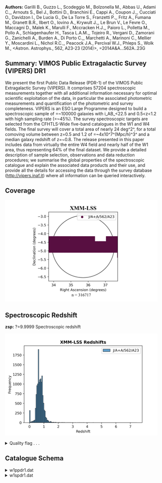 **Authors:** Garilli B., Guzzo L., Scodeggio M., Bolzonella M., Abbas U., Adami C.,, Arnouts S., Bel J., Bottini D., Branchini E., Cappi A., Coupon J.,, Cucciati O., Davidzon I., De Lucia G., De La Torre S., Franzetti P.,, Fritz A., Fumana M., Granett B.R., Ilbert O., Iovino A., Krywult J.,, Le Brun V., Le Fevre O., Maccagni D., Malek K., Marulli F., Mccracken H.J.,, Paioro L., Polletta M., Pollo A., Schlagenhaufer H., Tasca L.A.M.,, Tojeiro R., Vergani D., Zamorani G., Zanichelli A., Burden A., Di Porto C.,, Marchetti A., Marinoni C., Mellier Y., Moscardini L., Nichol R.C.,, Peacock J.A., Percival W.J., Phleps S., Wolk M., <Astron. Astrophys., 562, A23-23 (2014)>, =2014A&A...562A..23G

## Summary: VIMOS Public Extragalactic Survey (VIPERS) DR1 

We present the first Public Data Release (PDR-1) of the VIMOS Public Extragalactic Survey (VIPERS). It comprises 57204 spectroscopic measurements together with all additional information necessary for optimal scientific exploitation of the data, in particular the associated photometric measurements and quantification of the photometric and survey completeness. VIPERS is an ESO Large Programme designed to build a spectroscopic sample of =~100000 galaxies with i_AB_<22.5 and 0.5<z<1.2 with high sampling rate (=~45%). The survey spectroscopic targets are selected from the CFHTLS-Wide five-band catalogues in the W1 and W4 fields. The final survey will cover a total area of nearly 24 deg^2^, for a total comoving volume between z=0.5 and 1.2 of =~4x10^7^(Mpc/h)^3^ and a median galaxy redshift of z=~0.8. The release presented in this paper includes data from virtually the entire W4 field and nearly half of the W1 area, thus representing 64% of the final dataset. We provide a detailed description of sample selection, observations and data reduction procedures; we summarise the global properties of the spectroscopic catalogue and explain the associated data products and their use, and provide all the details for accessing the data through the survey database (http://vipers.inaf.it) where all information can be queried interactively.
## Coverage
![image](https://raw.githubusercontent.com/joshgithubbin/Sherlock-DDF/refs/heads/main/Catalogue%20Plotting/Catalogues/J-A+A-562-A23/Subcatalogues/XMM-LSS/Plots/fieldcover.png)
## Spectroscopic Redshift 
 
**zsp:** ?=9.9999 Spectroscopic redshift 
 

![image](https://raw.githubusercontent.com/joshgithubbin/Sherlock-DDF/refs/heads/main/Catalogue%20Plotting/Catalogues/J-A+A-562-A23/Subcatalogues/XMM-LSS/Plots/zspec.png)
<details>
<summary>Quality flag . . .</summary>

![image](https://raw.githubusercontent.com/joshgithubbin/Sherlock-DDF/refs/heads/main/Catalogue%20Plotting/Catalogues/J-A+A-562-A23/Subcatalogues/XMM-LSS/Plots/q_zspec.png)</details>
## Catalogue Schema

<details>
<summary>w1ppdr1.dat</summary>

| Bytes   | Format     | Units        | Label      | Explanations                                                 |
|:--------|:-----------|:-------------|:-----------|:-------------------------------------------------------------|
| 1- 6    | A6         | ---          | ---        | [VIPERS]                                                     |
| 8- 16   | I9         | ---          | VIPERS     | VIPERS number (G1)                                           |
| 18- 26  | I9         | ---          | Num        | Internal id number (identical to VIPERS)                     |
| 28- 37  | F10.6      | deg          | RAdeg      | J2000 Righ Ascension in decimal degrees (alpha)              |
| 39- 47  | F9.6       | deg          | DEdeg      | J2000 Declination in decimal degrees (delta)                 |
| 49- 56  | F8.4       | mag          | selmag     | iAB selection magnitude. The selection                       |
| 0005    | catalogues | 58-          | 65         | F8.4  mag   e_selmag   Error on the selection magnitude      |
| 67- 74  | F8.4       | mag          | umag       | ?=-99 u magnitude (AB) from CFHTLS T0005 (2)                 |
| 76- 83  | F8.4       | mag          | gmag       | ?=-99 g magnitude (AB) from CFHTLS T0005 (2)                 |
| 85- 92  | F8.4       | mag          | rmag       | ?=-99 r magnitude (AB) from CFHTLS T0005 (2)                 |
| 94-101  | F8.4       | mag          | imag       | i magnitude (AB) from CFHTLS T0005 (2)                       |
| 103-110 | F8.4       | mag          | zmag       | ?=-99 z magnitude (AB) from CFHTLS T0005 (2)                 |
| 112-119 | F8.4       | mag          | e_umag     | ?=-99 rms uncertainty on umag (AB) (erru)                    |
| 121-128 | F8.4       | mag          | e_gmag     | ?=-99 rms uncertainty on gmag (AB) (errg)                    |
| 130-137 | F8.4       | mag          | e_rmag     | ?=-99 rms uncertainty on rmag (AB) (errr)                    |
| 139-146 | F8.4       | mag          | e_imag     | rms uncertainty on imag (AB) (erri)                          |
| 148-155 | F8.4       | mag          | e_zmag     | ?=-99 rms uncertainty on zmag (AB) (errz)                    |
| 157-164 | F8.4       | mag          | uT07       | ?=-99 u magnitude (AB) from CFHTLS T0007 (3)                 |
| 166-173 | F8.4       | mag          | gT07       | ?=-99 g magnitude (AB) from CFHTLS T0007 (3)                 |
| 175-182 | F8.4       | mag          | rT07       | ?=-99 r magnitude (AB) from CFHTLS T0007 (3)                 |
| 184-191 | F8.4       | mag          | iT07       | ?=-99 i magnitude (AB) from CFHTLS T0007 (3)                 |
| 193-200 | F8.4       | mag          | yT07       | ?=-99 y magnitude (AB) from CFHTLS T0007 (3)                 |
| 202-209 | F8.4       | mag          | zT07       | ?=-99 z magnitude (AB) from CFHTLS T0007 (3)                 |
| 211-218 | F8.4       | mag          | e_uT07     | ?=-99 error on uT07 (3)                                      |
| 220-227 | F8.4       | mag          | e_gT07     | ?=-99 error on gT07 (3)                                      |
| 229-236 | F8.4       | mag          | e_rT07     | ?=-99 error on rT07 (3)                                      |
| 238-245 | F8.4       | mag          | e_iT07     | ?=-99 error on iT07 (3)                                      |
| 247-254 | F8.4       | mag          | e_yT07     | ?=-99 error on yT07 (3)                                      |
| 256-263 | F8.4       | mag          | e_zT07     | ?=-99 error on zT07 (3)                                      |
| 265-272 | F8.4       | mag          | dUG        | ?=-99 Tile to tile color offset {delta}_UG_ (4)              |
| 274-281 | F8.4       | mag          | dGR        | ?=-99 Tile to tile color offset {delta}_GR_ (4)              |
| 283-290 | F8.4       | mag          | dRI        | ?=-99 Tile to tile color offset {delta}_RI_ (4)              |
| 292-298 | F7.5       | mag          | E(B-V)     | [0.01/0.05] Extinction factor E(B-V) derived                 |
| 300-307 | F8.2       | pix          | r2         | Radius enclosing half the object light as                    |
| 0005    | catalogue  | 309-316      | F8.2       | pix     r2T07    Radius enclosing half the object light as   |
| 0007    | catalogue  | 318-320      | I3         | ---     cl       [-88/1]?=-99 VIPERS selection flag based on |
| 0005    | catalogue  | (see         | Guzzo      | et al.                                                       |
| 322-324 | I3         | ---          | fa         | [-88/1]?=-99 A value equal to 1 is assigned to               |
| 0       | otherwise  | (see         | Sect.      | 2.2) (agnFlag)                                               |
| 326     | I1         | ---          | fp         | [0/1] 1 = object inside photometric mask,                    |
| 0       | =          | object       | outside    | (photoMask)                                                  |
| 328     | I1         | ---          | fs         | [0/1] 1 = object inside the spectroscopic mask,              |
| 0       | =          | object       | outside    | (spectMask)                                                  |
| 0005    | catalogue, | supplemented | by         | T0006 catalogue in some specific cases (see Guzzo et al.,    |
| 3       | and        | Appendix     | C,         | for details on the tile to tile color                        |
| 0005    | and        | T0006        | catalogue  | differences).                                                |
| 0007    | catalogue. | All          | magnitudes | are corrected for Galactic extinction.                       |
| 0005    | data       | (see         | Guzzo      | et al., arXiv:1303.2623,                                     |

**Note**: u,g,r,i,z magnitudes (AB system) from the CFHTLS T0005 catalogue,
 supplemented by T0006 catalogue in some specific cases (see Guzzo et al.,
 arXiv:1303.2623, Sect. 3 and Appendix C, for details on the tile to tile color
 offsets, as well as for T0005 and T0006 catalogue differences).
 All magnitudes are corrected for Galactic extinction. When an object has not
 been observed in a given band, magnitude and error are set equal to -99.
Note (3): Magnitudes (AB system) from the CFHTLS T0007 catalogue.
  All magnitudes are corrected for Galactic extinction.
Note (4): Tile to tile color offsets used in the targets sample selection
 applied to the CFHTLS T0005 data (see Guzzo et al., arXiv:1303.2623,
 Sect. 3.1).

</details>

<details>
<summary>w1spdr1.dat</summary>

| Bytes   | Format     | Units    | Label      | Explanations                                                        |
|:--------|:-----------|:---------|:-----------|:--------------------------------------------------------------------|
| 1- 6    | A6         | ---      | ---        | [VIPERS]                                                            |
| 8- 16   | I9         | ---      | VIPERS     | VIPERS number                                                       |
| 18- 26  | I9         | ---      | Num        | Internal id number (G1)                                             |
| 28- 37  | F10.6      | deg      | RAdeg      | Right Ascension (J2000) (alpha)                                     |
| 39- 47  | F9.6       | deg      | DEdeg      | Declination (J2000) (delta)                                         |
| 49- 55  | F7.4       | mag      | imag       | AB selection (i-band) magnitude. The selection                      |
| 0005    | catalogues | 57-      | 62         | F6.4  mag   e_imag     Error on the selection magnitude (errselmag) |
| 64- 69  | A6         | ---      | Point      | Pointing name                                                       |
| 71      | I1         | ---      | Q          | [1/4] Quadrant                                                      |
| 73- 77  | F5.1       | ---      | q_zsp      | [0/230] Redshift confidence flag (1)                                |
| 79- 84  | F6.4       | ---      | zsp        | ?=9.9999 Spectroscopic redshift                                     |
| 86      | I1         | ---      | Ep         | [1/2] Observing epoch (2)                                           |
| 88      | I1         | ---      | fp         | [0/1] 1 = object inside photometric mask,                           |
| 0       | =          | object   | outside    | (photoMask)                                                         |
| 90- 97  | F8.4       | ---      | TSR        | [-1/1]?=-99 Target sampling rate (3)                                |
| 99-105  | F7.3       | ---      | SSR        | [-1/1]?=-99 Spectroscopic sampling rate (4)                         |
| 10      | indicate   | an       | AGN.       | The values are:                                                     |
| 4       | =          | a        | highly     | reliable redshift (estimated to have >95% probability of            |
| 3       | =          | also     | a          | very reliable redshift, comparable in confidence with Flag 4,       |
| 2       | =          | a        | fairly     | reliable redshift measurement, but not as straightforward to        |
| 3       | and        | 4,       | supported  | by cross-correlation results,                                       |
| 1       | =          | a        | reasonable | redshift measurement, based on weak spectral features               |
| 0       | =          | no       | reliable   | spectroscopic redshift measurement was possible.                    |
| 9       | =          | a        | redshift   | based on only one single clear spectral emission feature.           |
| 10      | =          | spectrum | with       | clear problems in the observation or data processing                |
| 14      | =          | secure   | AGN        | with a >95% reliable redshift, including at least 2                 |
| 13      | =          | secure   | AGN        | with good confidence redshift, based on one broad line              |
| 19      | =          | secure   | AGN        | with one single secure emission line feature, redshift              |
| 12      | =          | a        | >95%       | reliable redshift measurement, but lines are not significantly      |
| 11      | =          | a        | tentative  | redshift measurement, with spectral features not                    |
| 20      | when       | q<10,    | or         | 200                                                                 |

**Note**: as described in Sect. 4.3. It is in the form q.X, 2q.X, where:
  * the decimal part (X) indicates concordance X>=4) or discordance
    (X<3) with the photometric redshift. 
  * "q" is a quality flag for the spectrum; values >10 indicate an AGN.
    The values are:
  4 = a highly reliable redshift (estimated to have >95% probability of
      being correct), based on a high SNR spectrum and supported by obvious
      and consistent spectral features.
  3 = also a very reliable redshift, comparable in confidence with Flag 4,
      supported by clear spectral features in the spectrum, but not
      necessarily with high SNR.
  2 = a fairly reliable redshift measurement, but not as straightforward to
      confirm as for Flags 3 and 4, supported by cross-correlation results,
      continuum shape and some spectral features, with expected chance of
      ~=75% to be correct. We shall see in the following that the actual
      estimated confidence level will turn out to be significantly better.
  1 = a reasonable redshift measurement, based on weak spectral features
      and/or continuum shape, for which there is roughly a 50% chance that
      the redshift is actually wrong.
  0 = no reliable spectroscopic redshift measurement was possible.
  9 = a redshift based on only one single clear spectral emission feature.
 10 = spectrum with clear problems in the observation or data processing
      phases. It can be a failure in the vmmps Sky to CCD conversion
      (especially at field corners), or a failed extraction by VIPGI
      (Scodeggio et al.  2005PASP..117.1284S), or a bad sky subtraction
      because the object is too close to the edge of the slit.
 14 = secure AGN with a >95% reliable redshift, including at least 2
      broad lines.
 13 = secure AGN with good confidence redshift, based on one broad line
      and some faint additional feature.
 19 = secure AGN with one single secure emission line feature, redshift
      based on this line only.
 12 = a >95% reliable redshift measurement, but lines are not significantly
      broad, might not be an AGN.
 11 = a tentative redshift measurement, with spectral features not
      significantly broad.
  * "2" added in front of the number (i.e. adding 20 when q<10, or 200
    for an AGN), indicates a serendipitous (also called secondary) object
    appearing by chance within the slit of the main target.

</details>
